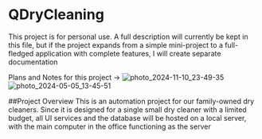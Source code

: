 # QDryCleaning
This project is for personal use. A full description will currently be kept in this file, but if the project expands from a simple mini-project to a full-fledged application with complete features, I will create separate documentation

Plans and Notes for this project -> 
![photo_2024-11-10_23-49-35](https://github.com/user-attachments/assets/758a308f-9b50-49bd-b874-b2358480460f)
![photo_2024-05-05_13-45-51](https://github.com/user-attachments/assets/2dad7cd6-ef9f-41da-b702-409d9a42e491)

##Project Overview
This is an automation project for our family-owned dry cleaners. Since it is designed for a single small dry cleaner with a limited budget, all UI services and the database will be hosted on a local server, with the main computer in the office functioning as the server

